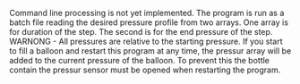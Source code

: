 Command line processing is not yet implemented.  The program is run as a batch file reading the desired pressure profile from two arrays. One array is for duration of the step. The second is for the end pressure of the step.
WARNONG - All pressures are relative to the starting pressure.  If you start to fill a balloon and restart this program at any time, the pressur array will be added to the current pressure of the balloon.  To prevent this the bottle contain the pressur sensor must be opened when restarting the program.
